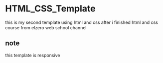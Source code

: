 #  HTML_CSS_Template
this is my second template using html and css after i finished html and css course from elzero web school channel
## note
this template is responsive
